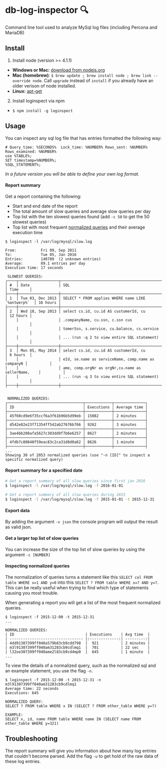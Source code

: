# db-log-inspector :mag:
Command line tool used to analyze MySql log files (including Percona and MariaDB)

## Install

1. Install node (version >= 4.1.1)
  - **Windows or Mac:** [download from nodejs.org](https://nodejs.org/en/download/)
  - **Mac (homebrew)**: `$ brew update ; brew install node ; brew link --override node`. Call `upgrade` instead of `install` if you already have an older verison of node installed.
  - **Linux:** [apt-get](https://github.com/nodejs/node-v0.x-archive/wiki/Installing-Node.js-via-package-manager#debian-and-ubuntu-based-linux-distributions)

2. Install loginspect via npm
  - `$ npm install -g loginspect`

## Usage

You can inspect any sql log file that has entries formatted the following way:

```
# Query_time: %SECONDS%  Lock_time: %NUMBER% Rows_sent: %NUMBER%  Rows_examined: %NUMBER%
use %TABLE%;
SET timestamp=%NUMBER%;
%SQL_STATEMENT%;
``` 

*In a future version you will be able to define your own log format.*

#### Report summary

Get a report containing the following:
- Start and end date of the report
- The total amount of slow queries and average slow queries per day
- Top list with the ten slowest queries found (add `-c 50` to get the 50 slowest queries)
- Top list with most frequent [normalized queries](#inspecting-normalized-queries) and their average execution time

```
$ loginspect -l /var/log/mysql/slow.log

From:           Fri 09, Sep 2011
To:             Tue 05, Jan 2016
Entries:        140789  (2 unknown entries)
Average:        89.1 entries per day
Execution time: 17 seconds

 SLOWEST QUERIES:
┌────┬──────────────────┬────────────────────────────────────────────────────┬──────────┐
│ #  │ Date             │ SQL                                                │ Time     │
├────┼──────────────────┼────────────────────────────────────────────────────┼──────────┤
│ 1  │ Tue 03, Dec 2013 │ SELECT * FROM applies WHERE name LIKE `%antwerp%`  │ 16 hours │
├────┼──────────────────┼────────────────────────────────────────────────────┼──────────┤
│ 2  │ Wed 18, Sep 2013 │ select cs.id, cu.id AS customerId, cu              │ 12 hours │
│    │                  │ .companyName, cu.ssn, c.ssn cus                    │          │
│    │                  │ tomerSsn, s.service, cu.balance, cs.service        │          │
│    │                  │ ... (run -q 2 to view entire SQL statement)        │          │
├────┼──────────────────┼────────────────────────────────────────────────────┼──────────┤
│ 3  │ Mon 05, May 2014 │ select cs.id, cu.id AS customerId, cu              │ 6 hours  │
│    │                  │ eId, se.name as serviceName, comp.name as companyN │          │
│    │                  │ ame, comp.orgNr as orgNr,cu.name as sellerName,    │          │
│    │                  │ ... (run -q 3 to view entire SQL statement)        │          │
├────┼──────────────────┼────────────────────────────────────────────────────┼──────────┤


 NORMALIZED QUERIES:
┌──────────────────────────────────┬────────────┬──────────────┐
│ ID                               │ Executions │ Average time │
├──────────────────────────────────┼────────────┼──────────────┤
│ 45f60cd9e6f35ccf6a3f61b96b5d99eb │ 15082      │ 2 minutes    │
├──────────────────────────────────┼────────────┼──────────────┤
│ d542e82e23f71354ff542ab27676b766 │ 9262       │ 3 minutes    │
├──────────────────────────────────┼────────────┼──────────────┤
│ 3ae4bb208afa5627c303dd9f7b6e6257 │ 8627       │ 2 minutes    │
├──────────────────────────────────┼────────────┼──────────────┤
│ 4fdb7c80840f59eac83c2ca31d8d0a62 │ 8626       │ 1 minute     │
├──────────────────────────────────┼────────────┼──────────────┤
...
Showing 30 of 2053 normalized queries (use "-n [ID]" to inspect a specific normalized query)
```

#### Report summary for a specified date

```bash
# Get a report summary of all slow queries since first jan 2016
$ loginspect -l /var/log/mysql/slow.log -f 2016-01-01

# Get a report summary of all slow queries during 2015
$ loginspect -l /var/log/mysql/slow.log -f 2015-01-01 -t 2015-12-31
```

#### Export data

By adding the argument `-v json` the console program will output the result as valid json.

#### Get a larger top list of slow queries

You can increase the size of the top list of slow queries by using the argument `-c [NUMBER]` 

#### Inspecting normalized queries

The normalization of queries turns a statement like this `SELECT col FROM table WHERE x=1 AND y=0` into this
`SELECT ? FROM table WHERE x=? AND y=?`. This can be really useful when trying to find which type of statements
causing you most trouble.

When generating a report you will get a list of the most frequent normalized queries.

```
$ loginspect -f 2015-12-00 -t 2015-12-31
...

NORMALIZED QUERIES:
| ID                                | Executions    | Avg time  |
| --------------------------------- |:-------------:| ---------:|
| 4dd91307399ff040a579b83cb9cdd798  |  921          | 2 minutes |
| m3l91307399ff040am31283cb9cdlmq1  |  701          | 22 sec    |
| l32oe307399ff040ame2l83cb9cd4mp0  |  645          | 1 minute  |
...
```

To view the details of a normalized query, such as the normalized sql and an example statement, you use the flag `-n`.

```
$ loginspect -f 2015-12-00 -t 2015-12-31 -n m3l91307399ff040am31283cb9cdlmq1
Average time: 22 seconds
Executions: 645

NORMALIZED QUERY:
SELECT ? FROM table WHERE x IN (SELECT ? FROM other_table WHERE y=?)

EXAMPLE:
SELECT x, id, name FROM table WHERE name IN (SELECT name FROM other_table WHERE y=321)
```

## Troubleshooting 

The report summary will give you information about how many log entries that couldn't become parsed. Add the flag `-u` to get hold of the raw data of these log entries.



